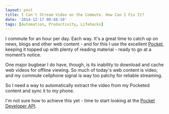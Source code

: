 ```yaml
---
layout: post
title: I Can't Stream Video on the Commute. How Can I Fix It?
date: '2014-12-17 00:48:10'
tags: [Automation, Productivity, Lifehacks]
---
```


I commute for an hour per day. Each way. It's a great time to catch up on news, blogs and other web content - and for this I use the excellent <a href="http://getpocket.com" target="_blank">Pocket</a>, keeping it topped up with plenty of reading material - ready to go at a moment’s notice.

One major bugbear I do have, though, is its inability to download and cache web videos for offline viewing. So much of today's web content is video, and my commute cellphone signal is way too patchy for reliable streaming.

So I need a way to automatically extract the video from my Pocketed content and sync it to my phone.

I'm not sure how to achieve this yet - time to start looking at the <a href="http://getpocket.com/developer/" target="_blank">Pocket Developer API</a>.

